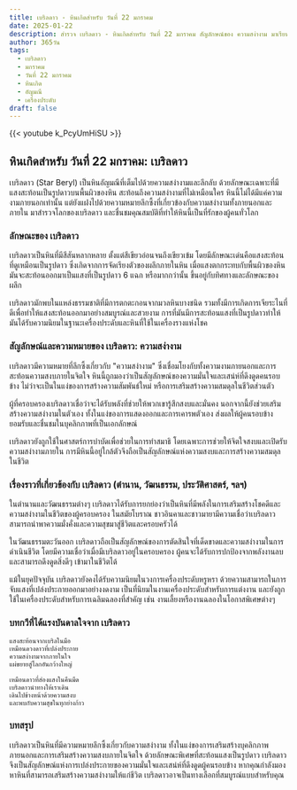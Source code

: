 ```yaml
---
title: เบริลดาว - หินเกิดสำหรับ วันที่ 22 มกราคม
date: 2025-01-22
description: สำรวจ เบริลดาว - หินเกิดสำหรับ วันที่ 22 มกราคม สัญลักษณ์ของ ความสง่างาม มาเรียนรู้ความหมายลึกซึ้งของหินพิเศษนี้
author: 365วัน
tags:
  - เบริลดาว
  - มกราคม
  - วันที่ 22 มกราคม
  - หินเกิด
  - อัญมณี
  - เครื่องประดับ
draft: false
---
```


{{< youtube k_PcyUmHiSU >}}


## หินเกิดสำหรับ วันที่ 22 มกราคม: เบริลดาว

เบริลดาว (Star Beryl) เป็นหินอัญมณีที่เต็มไปด้วยความสง่างามและลึกลับ ด้วยลักษณะเฉพาะที่มีแสงสะท้อนเป็นรูปดาวบนพื้นผิวของหิน สะท้อนถึงความสง่างามที่ไม่เหมือนใคร หินนี้ไม่ได้มีแค่ความงามภายนอกเท่านั้น แต่ยังแฝงไปด้วยความหมายลึกซึ้งที่เกี่ยวข้องกับความสง่างามทั้งภายนอกและภายใน มาสำรวจโลกของเบริลดาว และชื่นชมคุณสมบัติที่ทำให้หินนี้เป็นที่รักของผู้คนทั่วโลก

### ลักษณะของ เบริลดาว

เบริลดาวเป็นหินที่มีสีสันหลากหลาย ตั้งแต่สีเขียวอ่อนจนถึงเขียวเข้ม โดยมีลักษณะเด่นคือแสงสะท้อนที่ดูเหมือนเป็นรูปดาว ซึ่งเกิดจากการจัดเรียงตัวของผลึกภายในหิน เมื่อแสงตกกระทบกับพื้นผิวของหิน มันจะสะท้อนออกมาเป็นแสงที่เป็นรูปดาว 6 แฉก หรือมากกว่านั้น ขึ้นอยู่กับทิศทางและลักษณะของผลึก

เบริลดาวมักพบในแหล่งธรรมชาติที่มีการตกตะกอนจากมวลหินบางชนิด รวมทั้งมีการเกิดการเจียระไนที่ดีเพื่อทำให้แสงสะท้อนออกมาอย่างสมบูรณ์และสวยงาม การที่มันมีการสะท้อนแสงที่เป็นรูปดาวทำให้มันได้รับความนิยมในฐานะเครื่องประดับและหินที่ใช้ในเครื่องรางแห่งโชค

### สัญลักษณ์และความหมายของ เบริลดาว: ความสง่างาม

เบริลดาวมีความหมายที่ลึกซึ้งเกี่ยวกับ "ความสง่างาม" ซึ่งเชื่อมโยงกับทั้งความงามภายนอกและการสะท้อนความสงบภายในจิตใจ หินนี้ถูกมองว่าเป็นสัญลักษณ์ของความมั่นใจและเสน่ห์ที่ดึงดูดคนรอบข้าง ไม่ว่าจะเป็นในแง่ของการสร้างความสัมพันธ์ใหม่ หรือการเสริมสร้างความสมดุลในชีวิตส่วนตัว

ผู้ที่ครอบครองเบริลดาวเชื่อว่าจะได้รับพลังที่ช่วยให้พวกเขารู้สึกสงบและมั่นคง นอกจากนี้ยังช่วยเสริมสร้างความสง่างามในตัวเอง ทั้งในแง่ของการแสดงออกและการเคารพตัวเอง ส่งผลให้ผู้คนรอบข้างยอมรับและชื่นชมในบุคลิกภาพที่เป็นเอกลักษณ์

เบริลดาวยังถูกใช้ในศาสตร์การบำบัดเพื่อช่วยในการทำสมาธิ โดยเฉพาะการช่วยให้จิตใจสงบและเปิดรับความสง่างามภายใน การมีหินนี้อยู่ใกล้ตัวจึงถือเป็นสัญลักษณ์แห่งความสงบและการสร้างความสมดุลในชีวิต

### เรื่องราวที่เกี่ยวข้องกับ เบริลดาว (ตำนาน, วัฒนธรรม, ประวัติศาสตร์, ฯลฯ)

ในตำนานและวัฒนธรรมต่างๆ เบริลดาวได้รับการยกย่องว่าเป็นหินที่มีพลังในการเสริมสร้างโชคดีและความสง่างามในชีวิตของผู้ครอบครอง ในสมัยโบราณ ชาวอินคาและชาวมายามีความเชื่อว่าเบริลดาวสามารถนำพาความมั่งคั่งและความสุขมาสู่ชีวิตและครอบครัวได้

ในวัฒนธรรมตะวันออก เบริลดาวถือเป็นสัญลักษณ์ของการตัดสินใจที่เด็ดขาดและความสง่างามในการดำเนินชีวิต โดยมีความเชื่อว่าเมื่อมีเบริลดาวอยู่ในครอบครอง ผู้คนจะได้รับการปกป้องจากพลังงานลบและสามารถดึงดูดสิ่งดีๆ เข้ามาในชีวิตได้

แม้ในยุคปัจจุบัน เบริลดาวยังคงได้รับความนิยมในวงการเครื่องประดับหรูหรา ด้วยความสามารถในการจับแสงที่เปล่งประกายออกมาอย่างงดงาม เป็นที่นิยมในงานเครื่องประดับสำหรับการแต่งงาน และยังถูกใช้ในเครื่องประดับสำหรับการเฉลิมฉลองที่สำคัญ เช่น งานเลี้ยงหรืองานฉลองในโอกาสพิเศษต่างๆ

### บทกวีที่ได้แรงบันดาลใจจาก เบริลดาว

```
แสงสะท้อนจากเบริลในมือ  
เหมือนดวงดาวที่เปล่งประกาย  
ความสง่างามจากภายในใจ  
แผ่ขยายสู่โลกอันกว้างใหญ่

เหมือนดาวที่ส่องแสงในคืนมืด  
เบริลดาวนำทางให้เราเดิน  
เดินไปข้างหน้าด้วยความสงบ  
และพบกับความสุขในทุกย่างก้าว
```

### บทสรุป

เบริลดาวเป็นหินที่มีความหมายลึกซึ้งเกี่ยวกับความสง่างาม ทั้งในแง่ของการเสริมสร้างบุคลิกภาพภายนอกและการเสริมสร้างความสงบภายในจิตใจ ด้วยลักษณะพิเศษที่สะท้อนแสงเป็นรูปดาว เบริลดาวจึงเป็นสัญลักษณ์แห่งการเปล่งประกายของความมั่นใจและเสน่ห์ที่ดึงดูดผู้คนรอบข้าง หากคุณกำลังมองหาหินที่สามารถเสริมสร้างความสง่างามให้แก่ชีวิต เบริลดาวอาจเป็นทางเลือกที่สมบูรณ์แบบสำหรับคุณ